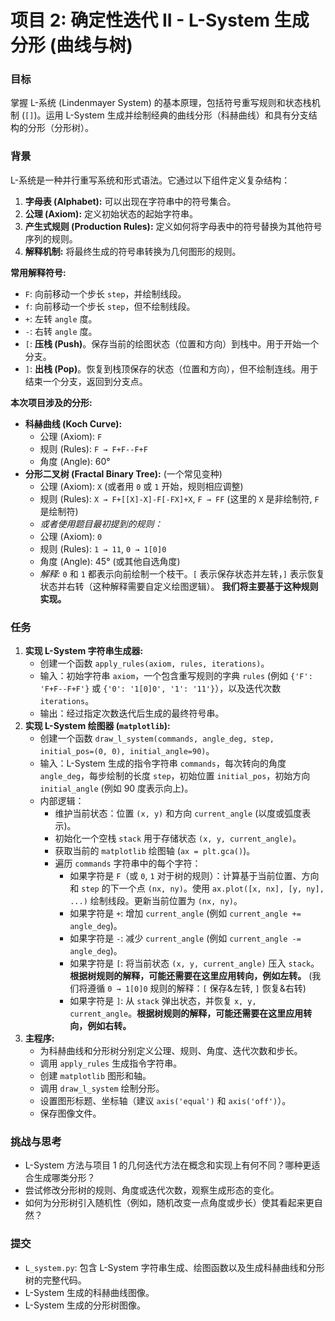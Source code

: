# 项目 2: 确定性迭代 II - L-System 生成分形 (曲线与树)

### 目标

掌握 L-系统 (Lindenmayer System) 的基本原理，包括符号重写规则和状态栈机制 (`[]`)。运用 L-System 生成并绘制经典的曲线分形（科赫曲线）和具有分支结构的分形（分形树）。

### 背景

L-系统是一种并行重写系统和形式语法。它通过以下组件定义复杂结构：

1.  **字母表 (Alphabet):** 可以出现在字符串中的符号集合。
2.  **公理 (Axiom):** 定义初始状态的起始字符串。
3.  **产生式规则 (Production Rules):** 定义如何将字母表中的符号替换为其他符号序列的规则。
4.  **解释机制:** 将最终生成的符号串转换为几何图形的规则。

**常用解释符号:**

*   `F`: 向前移动一个步长 `step`，并绘制线段。
*   `f`: 向前移动一个步长 `step`，但不绘制线段。
*   `+`: 左转 `angle` 度。
*   `-`: 右转 `angle` 度。
*   `[`: **压栈 (Push)**。保存当前的绘图状态（位置和方向）到栈中。用于开始一个分支。
*   `]`: **出栈 (Pop)**。恢复到栈顶保存的状态（位置和方向），但不绘制连线。用于结束一个分支，返回到分支点。

**本次项目涉及的分形:**

*   **科赫曲线 (Koch Curve):**
    *   公理 (Axiom): `F`
    *   规则 (Rules): `F → F+F--F+F`
    *   角度 (Angle): 60°
*   **分形二叉树 (Fractal Binary Tree):** (一个常见变种)
    *   公理 (Axiom): `X` (或者用 `0` 或 `1` 开始，规则相应调整)
    *   规则 (Rules): `X → F+[[X]-X]-F[-FX]+X`, `F → FF` (这里的 `X` 是非绘制符, `F` 是绘制符)
    *   *或者使用题目最初提到的规则：*
    *   公理 (Axiom): `0`
    *   规则 (Rules): `1 → 11`, `0 → 1[0]0`
    *   角度 (Angle): 45° (或其他自选角度)
    *   *解释:* `0` 和 `1` 都表示向前绘制一个枝干。`[` 表示保存状态并左转，`]` 表示恢复状态并右转（这种解释需要自定义绘图逻辑）。 **我们将主要基于这种规则实现。**

### 任务

1.  **实现 L-System 字符串生成器:**
    *   创建一个函数 `apply_rules(axiom, rules, iterations)`。
    *   输入：初始字符串 `axiom`，一个包含重写规则的字典 `rules` (例如 `{'F': 'F+F--F+F'}` 或 `{'0': '1[0]0', '1': '11'}`），以及迭代次数 `iterations`。
    *   输出：经过指定次数迭代后生成的最终符号串。
2.  **实现 L-System 绘图器 (`matplotlib`):**
    *   创建一个函数 `draw_l_system(commands, angle_deg, step, initial_pos=(0, 0), initial_angle=90)`。
    *   输入：L-System 生成的指令字符串 `commands`，每次转向的角度 `angle_deg`，每步绘制的长度 `step`，初始位置 `initial_pos`，初始方向 `initial_angle` (例如 90 度表示向上)。
    *   内部逻辑：
        *   维护当前状态：位置 `(x, y)` 和方向 `current_angle` (以度或弧度表示)。
        *   初始化一个空栈 `stack` 用于存储状态 `(x, y, current_angle)`。
        *   获取当前的 `matplotlib` 绘图轴 (`ax = plt.gca()`)。
        *   遍历 `commands` 字符串中的每个字符：
            *   如果字符是 `F`（或 `0`, `1` 对于树的规则）：计算基于当前位置、方向和 `step` 的下一个点 `(nx, ny)`。使用 `ax.plot([x, nx], [y, ny], ...)` 绘制线段。更新当前位置为 `(nx, ny)`。
            *   如果字符是 `+`: 增加 `current_angle` (例如 `current_angle += angle_deg`)。
            *   如果字符是 `-`: 减少 `current_angle` (例如 `current_angle -= angle_deg`)。
            *   如果字符是 `[`: 将当前状态 `(x, y, current_angle)` 压入 `stack`。**根据树规则的解释，可能还需要在这里应用转向，例如左转。** (我们将遵循 `0 → 1[0]0` 规则的解释：`[` 保存&左转, `]` 恢复&右转)
            *   如果字符是 `]`: 从 `stack` 弹出状态，并恢复 `x, y, current_angle`。**根据树规则的解释，可能还需要在这里应用转向，例如右转。**
3.  **主程序:**
    *   为科赫曲线和分形树分别定义公理、规则、角度、迭代次数和步长。
    *   调用 `apply_rules` 生成指令字符串。
    *   创建 `matplotlib` 图形和轴。
    *   调用 `draw_l_system` 绘制分形。
    *   设置图形标题、坐标轴（建议 `axis('equal')` 和 `axis('off')`）。
    *   保存图像文件。

### 挑战与思考

*   L-System 方法与项目 1 的几何迭代方法在概念和实现上有何不同？哪种更适合生成哪类分形？
*   尝试修改分形树的规则、角度或迭代次数，观察生成形态的变化。
*   如何为分形树引入随机性（例如，随机改变一点角度或步长）使其看起来更自然？

### 提交

*   `L_system.py`: 包含 L-System 字符串生成、绘图函数以及生成科赫曲线和分形树的完整代码。
*    L-System 生成的科赫曲线图像。
*    L-System 生成的分形树图像。

